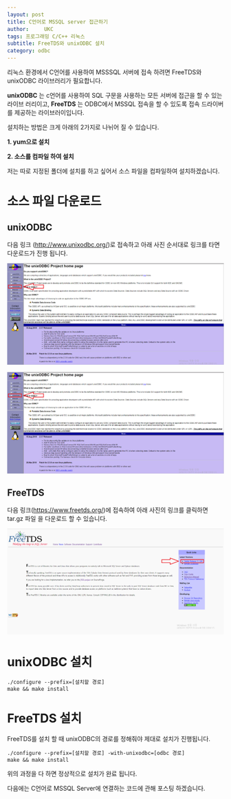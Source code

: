 ```yaml
---
layout: post
title: C언어로 MSSQL server 접근하기
author:     UKC
tags: 프로그래밍 C/C++ 리눅스 
subtitle: FreeTDS와 unixODBC 설치
category: odbc
---
```


리눅스 환경에서 C언어를 사용하여 MSSSQL 서버에 접속 하려면 FreeTDS와 unixODBC
라이브러리가 필요합니다. 

__unixODBC__ 는 c언어를 사용하여 SQL 구문을 사용하는 모든 서버에 접근을 할 수 있는 라이브
러리이고, __FreeTDS__ 는 ODBC에서 MSSQL 접속을 할 수 있도록 접속 드라이버를 제공하는 라이브러이입니다.

설치하는 방법은 크게 아래의 2가지로 나뉘어 질 수 있습니다.

__1. yum으로 설치__

__2. 소스를 컴파일 하여 설치__

저는 따로 지정된 폴더에 설치를 하고 싶어서 소스 파일을 컴파일하여 설치하겠습니다.

# 소스 파일 다운로드 

## unixODBC

다음 링크 (http://www.unixodbc.org/)로 접속하고 아래 사진 순서대로 링크를 타면
다운로드가 진행 됩니다.

![ODBC_img](/img/2020-01-05/odbc_1.png)

![ODBC_img](/img/2020-01-05/odbc_1.png)

## FreeTDS

다음 링크(https://www.freetds.org/)에 접속하여 아래 사진의 링크를 클릭하면 tar.gz 파일
을 다운로드 할 수 있습니다. 

![FreeTDS_homepage](/img/2020-01-05/freetds.png)

# unixODBC 설치 
	./configure --prefix=[설치할 경로]
	make && make install

# FreeTDS 설치 

FreeTDS를 설치 할 때 unixODBC의 경로를 정해줘야 제대로 설치가 진행됩니다.

	./configure --prefix=[설치할 경로] -with-unixodbc=[odbc 경로]
	make && make install


위의 과정을 다 하면 정상적으로 설치가 완료 됩니다. 

다음에는 C언어로 MSSQL Server에 연결하는 코드에 관해 포스팅 하겠습니다. 